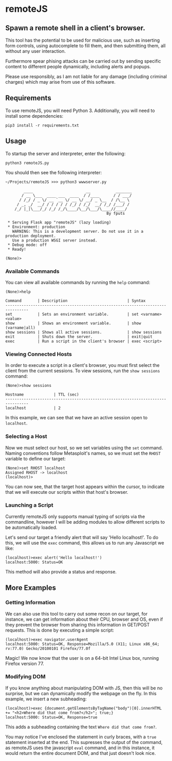 # remoteJS

## Spawn a remote shell in a client's browser.
This tool has the potential to be used for malicious use, such as inserting form controls, using autocomplete to fill them, and then submitting them, all without any user interaction. 

Furthermore spear phising attacks can be carried out by sending specific content to different people dynamically, including alerts and popups.

Please use responsibly, as I am not liable for any damage (including criminal charges) which may arise from use of this software.

## Requirements
To use remoteJS, you will need Python 3.
Additionally, you will need to install some dependencies:

```pip3 install -r requirements.txt```

## Usage
To startup the server and interpreter, enter the following:

```python3 remoteJS.py```

You should then see the following interpreter:
```
~/Projects/remoteJS >>> python3 wwwserver.py

        ____                       __           _______
       / __ \___  ____ ___  ____  / /____      / / ___/
      / /_/ / _ \/ __ `__ \/ __ \/ __/ _ \__  / /\__ \ 
     / _, _/  __/ / / / / / /_/ / /_/  __/ /_/ /___/ / 
    /_/ |_|\___/_/ /_/ /_/\____/\__/\___/\____//____/  
                                            By fputs    
    
 * Serving Flask app "remoteJS" (lazy loading)
 * Environment: production
   WARNING: This is a development server. Do not use it in a production deployment.
   Use a production WSGI server instead.
 * Debug mode: off
 * Ready!

(None)>
```

### Available Commands
You can view all available commands by running the `help` command:

```
(None)>help

Command       | Description                          | Syntax
--------------------------------------------------------------------------------
set           | Sets an environment variable.        | set <varname> <value>
show          | Shows an environment variable.       | show (varname|all)
show sessions | Shows all active sessions.           | show sessions
exit          | Shuts down the server.               | exit|quit
exec          | Run a script in the client's browser | exec <script>
```

### Viewing Connected Hosts
In order to execute a script in a client's browser, you must first select the client from the current sessions. To view sessions, run the `show sessions` command:

```
(None)>show sessions

Hostname             | TTL (sec)                 
--------------------------------------------------------------------------------
localhost            | 2                                                           
```

In this example, we can see that we have an active session open to `localhost`.

### Selecting a Host
Now we must select our host, so we set variables using the `set` command. Naming conventions follow Metasploit's names, so we must set the `RHOST` variable to define our target:

```
(None)>set RHOST localhost
Assigned RHOST -> localhost
(localhost)>
```

You can now see, that the target host appears within the cursor, to indicate that we will execute our scripts within that host's browser.

### Launching a Script
Currently remoteJS only supports manual typing of scripts via the commandline, however I will be adding modules to allow different scripts to be automatically loaded.

Let's send our target a friendly alert that will say 'Hello localhost!'. To do this, we will use the `exec` command, this allows us to run any Javascript we like:

```
(localhost)>exec alert('Hello localhost!')
localhost:5000: Status=OK
```

This method will also provide a status and response.

## More Examples

### Getting Information
We can also use this tool to carry out some recon on our target, for instance, we can get information about their CPU, browser and OS, even if they prevent the browser from sharing this information in GET/POST requests. This is done by executing a simple script:

```
(localhost)>exec navigator.userAgent
localhost:5000: Status=OK, Response=Mozilla/5.0 (X11; Linux x86_64; rv:77.0) Gecko/20100101 Firefox/77.0f
```

Magic! We now know that the user is on a 64-bit Intel Linux box, running Firefox version 77.

### Modifying DOM
If you know anything about manipulating DOM with JS, then this will be no surprise, but we can dynamically modify the webpage on the fly. In this example, we insert a new subheading:

```
(localhost)>exec {document.getElementsByTagName("body")[0].innerHTML += "<h2>Where did that come from?</h2>"; true;}
localhost:5000: Status=OK, Response=true
```

This adds a subheading containing the text `Where did that come from?`.

You may notice I've enclosed the statement in curly braces, with a `true` statement inserted at the end. This supresses the output of the command, as remoteJS uses the javascript `eval` command, and in this instance, it would return the entire document DOM, and that just doesn't look nice.

